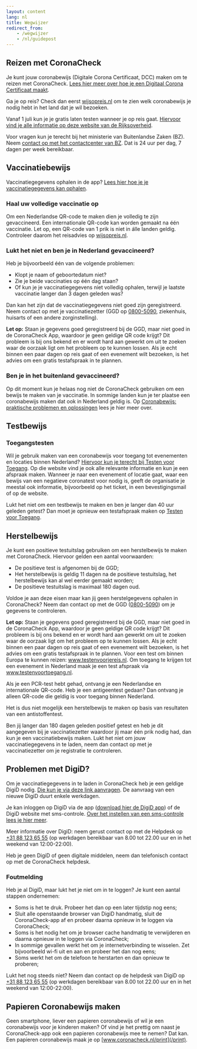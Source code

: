 ```yaml
---
layout: content
lang: nl
title: Wegwijzer
redirect_from: 
    - /wegwijzer
    - /nl/guidepost
---
```

## Reizen met CoronaCheck

Je kunt jouw coronabewijs (Digitale Corona Certificaat, DCC) maken om te reizen met CoronaCheck. [Lees hier meer over hoe je een Digitaal Corona Certificaat maakt](/nl/faq/1-1-hoe-werkt-de-coronacheck-app/).

Ga je op reis? Check dan eerst <a href="https://www.wijsopreis.nl/" rel="noopener noreferrer" target="_blank">wijsopreis.nl</a> om te zien welk coronabewijs je nodig hebt in het land dat je wil bezoeken. 

Vanaf 1 juli kun je je gratis laten testen wanneer je op reis gaat. <a href="https://www.rijksoverheid.nl/onderwerpen/coronavirus-covid-19/reizen-en-vakantie" rel="noopener noreferrer" target="_blank">Hiervoor vind je alle informatie op deze website van de Rijksoverheid</a>.

Voor vragen kun je terecht bij het ministerie van Buitenlandse Zaken (BZ). Neem <a href="https://www.nederlandwereldwijd.nl/contact/contact-met-het-24-7-bz-contactcenter" rel="noopener noreferrer" target="_blank">contact op met het contactcenter van BZ</a>. Dat is 24 uur per dag, 7 dagen per week bereikbaar.


## Vaccinatiebewijs

Vaccinatiegegevens ophalen in de app? [Lees hier hoe je je vaccinatiegegevens kan ophalen](/nl/faq/1-1-hoe-werkt-de-coronacheck-app/).

### Haal uw volledige vaccinatie op
Om een Nederlandse QR-code te maken dien je volledig te zijn gevaccineerd. Een internationale QR-code kan worden gemaakt na één vaccinatie. Let op, een QR-code van 1 prik is niet in álle landen geldig. Controleer daarom het reisadvies op <a href="https://www.wijsopreis.nl/" rel="noopener noreferrer" target="_blank">wijsopreis.nl</a>.

### Lukt het niet en ben je in Nederland gevaccineerd?

Heb je bijvoorbeeld één van de volgende problemen:
- Klopt je naam of geboortedatum niet?
- Zie je beide vaccinaties op één dag staan?
- Of kun je je vaccinatiegegevens niet volledig ophalen, terwijl je laatste vaccinatie langer dan 3 dagen geleden was?

Dan kan het zijn dat de vaccinatiegegevens niet goed zijn geregistreerd. Neem contact op met je vaccinatiezetter (GGD op <a href="tel:08005090">0800-5090</a>, ziekenhuis, huisarts of een andere zorginstelling).

**Let op:** Staan je gegevens goed geregistreerd bij de GGD, maar niet goed in de CoronaCheck App, waardoor je geen geldige QR code krijgt?
Dit probleem is bij ons bekend en er wordt hard aan gewerkt om uit te zoeken waar de oorzaak ligt om het probleem op te kunnen lossen. Als je echt binnen een paar dagen op reis gaat of een evenement wilt bezoeken, is het advies om een gratis testafspraak in te plannen. 

### Ben je in het buitenland gevaccineerd?

Op dit moment kun je helaas nog niet de CoronaCheck gebruiken om een bewijs te maken van je vaccinatie. In sommige landen kun je ter plaatse een coronabewijs maken dat ook in Nederland geldig is. Op <a href="https://www.rijksoverheid.nl/coronabewijs-hulp" rel="noopener noreferrer" target="_blank">Coronabewijs: praktische problemen en oplossingen</a> lees je hier meer over.

## Testbewijs
### Toegangstesten

Wil je gebruik maken van een coronabewijs voor toegang tot evenementen en locaties binnen Nederland? <a href="https://www.testenvoortoegang.org/" rel="noopener noreferrer" target="_blank" >Hiervoor kun je terecht bij Testen voor Toegang</a>. Op die website vind je ook alle relevante informatie en kun je een afspraak maken. Wanneer je naar een evenement of locatie gaat, waar een bewijs van een negatieve coronatest voor nodig is, geeft de organisatie je meestal ook informatie, bijvoorbeeld op het ticket, in een bevestigingsmail of op de website.

Lukt het niet om een testbewijs te maken en ben je langer dan 40 uur geleden getest? Dan moet je opnieuw een testafspraak maken op <a href="https://www.testenvoortoegang.nl" rel="noopener noreferrer" target="_blank">Testen voor Toegang</a>.

## Herstelbewijs

Je kunt een positieve testuitslag gebruiken om een herstelbewijs te maken met CoronaCheck. Hiervoor gelden een aantal voorwaarden:

- De positieve test is afgenomen bij de GGD;
- Het herstelbewijs is geldig 11 dagen na de positieve testuitslag, het herstelbewijs kan al wel eerder gemaakt worden; 
- De positieve testuitslag is maximaal 180 dagen oud.

Voldoe je aan deze eisen maar kan jij geen herstelgegevens ophalen in CoronaCheck? Neem dan contact op met de GGD (<a href="tel:08005090">0800-5090</a>) om je gegevens te controleren.

**Let op:** Staan je gegevens goed geregistreerd bij de GGD, maar niet goed in de CoronaCheck App, waardoor je geen geldige QR code krijgt?
Dit probleem is bij ons bekend en er wordt hard aan gewerkt om uit te zoeken waar de oorzaak ligt om het probleem op te kunnen lossen. Als je echt binnen een paar dagen op reis gaat of een evenement wilt bezoeken, is het advies om een gratis testafspraak in te plannen. Voor een test om binnen Europa te kunnen reizen: <a href="https://www.testenvoorjereis.nl" rel="noopener noreferrer" target="_blank" hreflang="nl">www.testenvoorjereis.nl</a>. Om toegang te krijgen tot een evenement in Nederland maak je een test afspraak via <a href="https://www.testenvoortoegang.nl" rel="noopener noreferrer" target="_blank" hreflang="nl">www.testenvoortoegang.nl</a>.

Als je een PCR-test hebt gehad, ontvang je een Nederlandse en internationale QR-code. Heb je een antigeentest gedaan? Dan ontvang je alleen QR-code die geldig is voor toegang binnen Nederland.

Het is dus niet mogelijk een herstelbewijs te maken op basis van resultaten van een antistoffentest.

Ben jij langer dan 180 dagen geleden positief getest en heb je dit aangegeven bij je vaccinatiezetter waardoor jij maar één prik nodig had, dan kun je een vaccinatiebewijs maken. Lukt het niet om jouw vaccinatiegegevens in te laden, neem dan contact op met je vaccinatiezetter om je registratie te controleren.


## Problemen met DigiD?

Om je vaccinatiegegevens in te laden in CoronaCheck heb je een geldige DigiD nodig. <a href="https://www.digid.nl/digid-aanvragen-activeren/" rel="noopener noreferrer" target="_blank">Die kun je via deze link aanvragen</a>. De aanvraag van een nieuwe DigiD duurt enkele werkdagen.

Je kan inloggen op DigiD via de app (<a href="https://www.digid.nl/inlogmethodes/digid-app" rel="noopener noreferrer" target="_blank">download hier de DigiD app</a>) of de DigiD website met sms-controle. <a href="https://www.digid.nl/inlogmethodes/sms-controle" rel="noopener noreferrer" target="_blank">Over het instellen van een sms-controle lees je hier meer</a>.

Meer informatie over DigiD: neem gerust contact op met de Helpdesk op <a href="tel:+31881236555">+31 88 123 65 55</a> (op werkdagen bereikbaar van 8.00 tot 22.00 uur en in het weekend van 12:00-22:00).

Heb je geen DigiD of geen digitale middelen, neem dan telefonisch contact op met de CoronaCheck helpdesk.

### Foutmelding

Heb je al DigiD, maar lukt het je niet om in te loggen? Je kunt een aantal stappen ondernemen:

- Soms is het te druk. Probeer het dan op een later tijdstip nog eens;
- Sluit alle openstaande browser van DigiD handmatig, sluit de CoronaCheck-app af en probeer daarna opnieuw in te loggen via CoronaCheck;
- Soms is het nodig het om je browser cache handmatig te verwijderen en daarna opnieuw in te loggen via CoronaCheck;
- In sommige gevallen werkt het om je internetverbinding te wisselen. Zet bijvoorbeeld wi-fi uit en aan en probeer het dan nog eens;
- Soms werkt het om de telefoon te herstarten en dan opnieuw te proberen;

Lukt het nog steeds niet? Neem dan contact op de helpdesk van DigiD op <a href="tel:+31881236555">+31 88 123 65 55</a> (op werkdagen bereikbaar van 8.00 tot 22.00 uur en in het weekend van 12:00-22:00).


## Papieren Coronabewijs maken

Geen smartphone, liever een papieren coronabewijs of wil je een coronabewijs voor je kinderen maken? Of vind je het prettig om naast je CoronaCheck-app ook een papieren coronabewijs mee te nemen? Dat kan. Een papieren coronabewijs maak je op [www.coronacheck.nl/print](/print).
